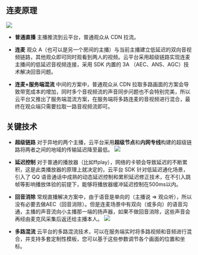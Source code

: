 ## 连麦原理

![](http://imgcache.tcecqpoc.fsphere.cn/image/mc.qcloudimg.com/static/img/f68f2faed79f80e515d33310675635f6/image.png)
- **普通直播**
主播推流到云平台，普通观众从 CDN 拉流。

- **连麦**
观众 A（也可以是另一个房间的主播）与当前主播建立低延迟的双向音视频链路，其他观众即可同时观看到两人的视频。云平台采用超级链路实现连麦主播间的低延迟音视频连接，采用 SDK 内置的 3A （AEC、ANS、AGC）技术解决回音问题。

- **连麦+服务端混流**
中间的方案中，普通观众从 CDN 拉取多路画面的方案会导致带宽成本的增加，同时多个音视频流的声音同步问题也不会特别完美，所以云平台又推出了服务端混流方案，在服务端将多路连麦的音视频进行混合，最终在观众端只需要拉取一路音视频流即可。


## 关键技术
- **超级链路**
对于异地的两个主播，云平台采用**超级节点**和**内网专线**构建的超级链路将两者之间的地域的传输延迟降至最低。
![](http://imgcache.tcecqpoc.fsphere.cn/image/mc.qcloudimg.com/static/img/022656b52419215b030a4d37ad132247/image.png)

- **延迟控制**
对于普通的播放器（比如ffplay），网络的卡顿会导致延迟的不断累积，这是此类播放器的原理上就决定的，云平台 SDK 针对低延迟通化场景，引入了 QQ 语音通话中成熟的动态延迟控制和累积延迟修正技术，在不引入跳帧等影响播放体验的前提下，能够将播放器缓冲延迟控制在500ms以内。

- **回音消除**
常规直播解决方案中，由于语音是单向的（主播说 =\> 观众听），所以没有必要去做AEC（回音消除）。但是连麦场景中有双向（或多向）的语音沟通，主播的声音流向小主播那一端的扬声器，如果不做回音消除，这些声音会再经由麦克风采集后返还给主播本人。
![](http://imgcache.tcecqpoc.fsphere.cn/image/mc.qcloudimg.com/static/img/31fb2031789350bc88e886b75c03a02d/image.png)

- **多路混流**
云平台的多路混流技术，可以在服务端实时将多路视频和音频进行混合，并支持多套定制性模板，您可以基于这些参数调节各个画面的位置和坐标。

